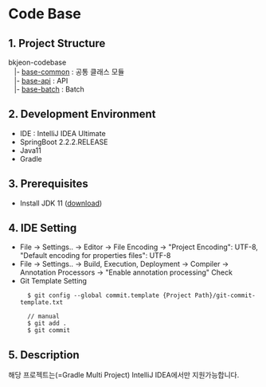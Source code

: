 Code Base
=========

## 1. Project Structure
bkjeon-codebase <br>
&nbsp;&nbsp; |- [base-common](/base-common) : 공통 클래스 모듈 <br>
&nbsp;&nbsp; |- [base-api](/base-api) : API <br>
&nbsp;&nbsp; |- [base-batch](/base-batch) : Batch <br>

## 2. Development Environment 
* IDE : IntelliJ IDEA Ultimate
* SpringBoot 2.2.2.RELEASE
* Java11
* Gradle

## 3. Prerequisites
- Install JDK 11 ([download](https://www.oracle.com/java/technologies/java-archive-javase11-downloads.html))

## 4. IDE Setting
- File -> Settings.. -> Editor -> File Encoding -> "Project Encoding": UTF-8, "Default encoding for properties files": UTF-8
- File -> Settings.. -> Build, Execution, Deployment -> Compiler -> Annotation Processors -> "Enable annotation processing" Check
- Git Template Setting
  ```
    $ git config --global commit.template {Project Path}/git-commit-template.txt
    
    // manual
    $ git add .
    $ git commit
  ```

## 5. Description
해당 프로젝트는(=Gradle Multi Project) IntelliJ IDEA에서만 지원가능합니다.
